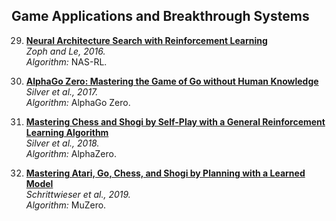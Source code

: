 ## Game Applications and Breakthrough Systems

29. **[Neural Architecture Search with Reinforcement Learning](https://arxiv.org/abs/1611.01578)**  
    *Zoph and Le, 2016.*  
    *Algorithm:* NAS-RL.

30. **[AlphaGo Zero: Mastering the Game of Go without Human Knowledge](https://www.nature.com/articles/nature24270)**  
    *Silver et al., 2017.*  
    *Algorithm:* AlphaGo Zero.

31. **[Mastering Chess and Shogi by Self-Play with a General Reinforcement Learning Algorithm](https://arxiv.org/abs/1712.01815)**  
    *Silver et al., 2018.*  
    *Algorithm:* AlphaZero.

32. **[Mastering Atari, Go, Chess, and Shogi by Planning with a Learned Model](https://arxiv.org/abs/1911.08265)**  
    *Schrittwieser et al., 2019.*  
    *Algorithm:* MuZero.
